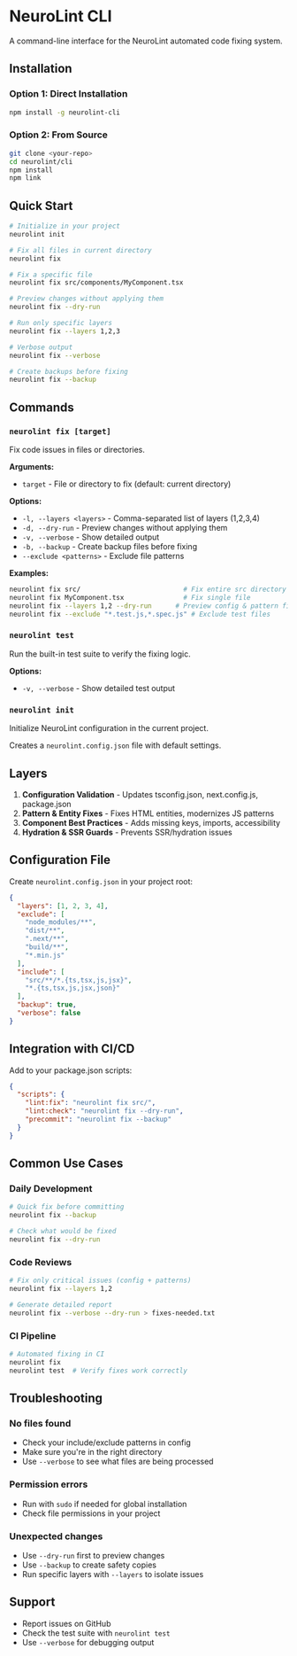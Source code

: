 
# NeuroLint CLI

A command-line interface for the NeuroLint automated code fixing system.

## Installation

### Option 1: Direct Installation
```bash
npm install -g neurolint-cli
```

### Option 2: From Source
```bash
git clone <your-repo>
cd neurolint/cli
npm install
npm link
```

## Quick Start

```bash
# Initialize in your project
neurolint init

# Fix all files in current directory
neurolint fix

# Fix a specific file
neurolint fix src/components/MyComponent.tsx

# Preview changes without applying them
neurolint fix --dry-run

# Run only specific layers
neurolint fix --layers 1,2,3

# Verbose output
neurolint fix --verbose

# Create backups before fixing
neurolint fix --backup
```

## Commands

### `neurolint fix [target]`
Fix code issues in files or directories.

**Arguments:**
- `target` - File or directory to fix (default: current directory)

**Options:**
- `-l, --layers <layers>` - Comma-separated list of layers (1,2,3,4)
- `-d, --dry-run` - Preview changes without applying them
- `-v, --verbose` - Show detailed output
- `-b, --backup` - Create backup files before fixing
- `--exclude <patterns>` - Exclude file patterns

**Examples:**
```bash
neurolint fix src/                          # Fix entire src directory
neurolint fix MyComponent.tsx               # Fix single file
neurolint fix --layers 1,2 --dry-run      # Preview config & pattern fixes
neurolint fix --exclude "*.test.js,*.spec.js" # Exclude test files
```

### `neurolint test`
Run the built-in test suite to verify the fixing logic.

**Options:**
- `-v, --verbose` - Show detailed test output

### `neurolint init`
Initialize NeuroLint configuration in the current project.

Creates a `neurolint.config.json` file with default settings.

## Layers

1. **Configuration Validation** - Updates tsconfig.json, next.config.js, package.json
2. **Pattern & Entity Fixes** - Fixes HTML entities, modernizes JS patterns
3. **Component Best Practices** - Adds missing keys, imports, accessibility
4. **Hydration & SSR Guards** - Prevents SSR/hydration issues

## Configuration File

Create `neurolint.config.json` in your project root:

```json
{
  "layers": [1, 2, 3, 4],
  "exclude": [
    "node_modules/**",
    "dist/**",
    ".next/**",
    "build/**",
    "*.min.js"
  ],
  "include": [
    "src/**/*.{ts,tsx,js,jsx}",
    "*.{ts,tsx,js,jsx,json}"
  ],
  "backup": true,
  "verbose": false
}
```

## Integration with CI/CD

Add to your package.json scripts:

```json
{
  "scripts": {
    "lint:fix": "neurolint fix src/",
    "lint:check": "neurolint fix --dry-run",
    "precommit": "neurolint fix --backup"
  }
}
```

## Common Use Cases

### Daily Development
```bash
# Quick fix before committing
neurolint fix --backup

# Check what would be fixed
neurolint fix --dry-run
```

### Code Reviews
```bash
# Fix only critical issues (config + patterns)
neurolint fix --layers 1,2

# Generate detailed report
neurolint fix --verbose --dry-run > fixes-needed.txt
```

### CI Pipeline
```bash
# Automated fixing in CI
neurolint fix
neurolint test  # Verify fixes work correctly
```

## Troubleshooting

### No files found
- Check your include/exclude patterns in config
- Make sure you're in the right directory
- Use `--verbose` to see what files are being processed

### Permission errors
- Run with `sudo` if needed for global installation
- Check file permissions in your project

### Unexpected changes
- Use `--dry-run` first to preview changes
- Use `--backup` to create safety copies
- Run specific layers with `--layers` to isolate issues

## Support

- Report issues on GitHub
- Check the test suite with `neurolint test`
- Use `--verbose` for debugging output
